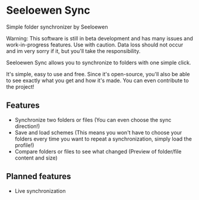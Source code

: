 # Seeloewen Sync
Simple folder synchronizer by Seeloewen

Warning: This software is still in beta development and has many issues and work-in-progress features. Use with caution. Data loss should not occur and im very sorry if it, but you'll take the responsibility.

Seeloewen Sync allows you to synchronize to folders with one simple click.

It's simple, easy to use and free. Since it's open-source, you'll also be able to see exactly what you get and how it's made. You can even contribute to the project!

## Features
- Synchronize two folders or files (You can even choose the sync direction!)
- Save and load schemes (This means you won't have to choose your folders every time you want to repeat a synchronization, simply load the profile!)
- Compare folders or files to see what changed (Preview of folder/file content and size)

## Planned features
- Live synchronization
